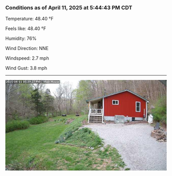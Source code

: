 ### Conditions as of April 11, 2025 at 5:44:43 PM CDT 

Temperature: 48.40 &deg;F

Feels like: 48.40 &deg;F

Humidity: 76%

Wind Direction: NNE

Windspeed: 2.7 mph

Wind Gust: 3.8 mph

---

<img src="./images/latest.jpeg"/>

